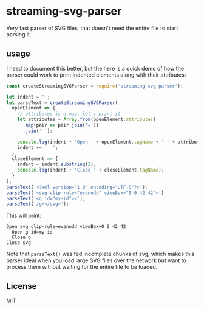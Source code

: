 # streaming-svg-parser

Very fast parser of SVG files, that doesn't need the entire file to start
parsing it.

## usage

I need to document this better, but the here is a quick demo of how the parser could
work to print indented elements along with their attributes:

``` js
const createStreamingSVGParser = require('streaming-svg-parser');

let indent = '';
let parseText = createStreamingSVGParser(
  openElement => {
    // attributes is a map, let's print it
    let attributes = Array.from(openElement.attributes)
      .map(pair => pair.join('='))
      .join(' ');

    console.log(indent + 'Open ' + openElement.tagName + ' ' + attributes);
    indent += '  ';
  },
  closeElement => {
    indent = indent.substring(2);
    console.log(indent + 'Close ' + closeElement.tagName);
  }
);
parseText('<?xml version="1.0" encoding="UTF-8"?>');
parseText('<svg clip-rule="evenodd" viewBox="0 0 42 42">')
parseText('<g id="my-id"><');
parseText('/g></svg>');
```

This will print:

```
Open svg clip-rule=evenodd viewBox=0 0 42 42
  Open g id=my-id
  Close g
Close svg
```

Note that `parseText()` was fed incomplete chunks of svg, which makes this parser
ideal when you load large SVG files over the network but want to process them without
waiting for the entire file to be loaded.


## License

MIT